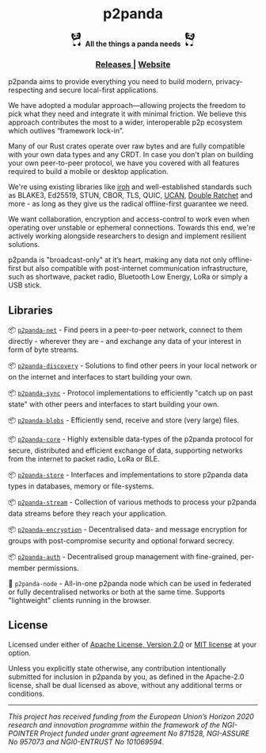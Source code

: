 <h1 align="center">p2panda</h1>

<div align="center">
  <img src="https://raw.githubusercontent.com/p2panda/.github/main/assets/panda-left.gif" width="auto" height="30px">
  <strong>All the things a panda needs</strong>
  <img src="https://raw.githubusercontent.com/p2panda/.github/main/assets/panda-right.gif" width="auto" height="30px">
</div>

<div align="center">
  <h3>
    <a href="https://github.com/p2panda/p2panda/releases">
      Releases
    </a>
    <span> | </span>
    <a href="https://p2panda.org">
      Website
    </a>
  </h3>
</div>

p2panda aims to provide everything you need to build modern, privacy-respecting and secure local-first applications.

We have adopted a modular approach—allowing projects the freedom to pick what they need and integrate it with minimal friction. We believe this approach contributes the most to a wider, interoperable p2p ecosystem which outlives “framework lock-in”.

Many of our Rust crates operate over raw bytes and are fully compatible with your own data types and any CRDT. In case you don't plan on building your own peer-to-peer protocol, we have you covered with all features required to build a mobile or desktop application.

We're using existing libraries like [iroh](https://github.com/n0-computer/iroh) and well-established standards such as BLAKE3, Ed25519, STUN, CBOR, TLS, QUIC, [UCAN](https://github.com/ucan-wg/spec), [Double Ratchet](https://en.m.wikipedia.org/wiki/Double_Ratchet_Algorithm) and more - as long as they give us the radical offline-first guarantee we need.

We want collaboration, encryption and access-control to work even when operating over unstable or ephemeral connections. Towards this end, we're actively working alongside researchers to design and implement resilient solutions.

p2panda is "broadcast-only" at it’s heart, making any data not only offline-first but also compatible with post-internet communication infrastructure, such as shortwave, packet radio, Bluetooth Low Energy, LoRa or simply a USB stick.

## Libraries

📦 [`p2panda-net`](https://crates.io/crates/p2panda-net) - Find peers in a peer-to-peer network, connect to them directly - wherever they are - and exchange any data of your interest in form of byte streams.

📦 [`p2panda-discovery`](https://crates.io/crates/p2panda-discovery) - Solutions to find other peers in your local network or on the internet and interfaces to start building your own.

📦 [`p2panda-sync`](https://crates.io/crates/p2panda-sync) - Protocol implementations to efficiently "catch up on past state" with other peers and interfaces to start building your own.

📦 [`p2panda-blobs`](https://crates.io/crates/p2panda-blobs) - Efficiently send, receive and store (very large) files.

📦 [`p2panda-core`](https://crates.io/crates/p2panda-core) - Highly extensible data-types of the p2panda protocol for secure, distributed and efficient exchange of data, supporting networks from the internet to packet radio, LoRa or BLE.

📦 [`p2panda-store`](https://crates.io/crates/p2panda-store) - Interfaces and implementations to store p2panda data types in databases, memory or file-systems.

📦 [`p2panda-stream`](https://crates.io/crates/p2panda-stream) - Collection of various methods to process your p2panda data streams before they reach your application.

📦 [`p2panda-encryption`](https://crates.io/crates/p2panda-encryption) - Decentralised data- and message encryption for groups with post-compromise security and optional forward secrecy.

📦 [`p2panda-auth`](https://crates.io/crates/p2panda-auth) - Decentralised group management with fine-grained, per-member permissions.

🚧  `p2panda-node` - All-in-one p2panda node which can be used in federated or fully decentralised networks or both at the same time. Supports "lightweight" clients running in the browser.

## License

Licensed under either of [Apache License, Version 2.0] or [MIT license] at your option.

Unless you explicitly state otherwise, any contribution intentionally submitted for inclusion in
p2panda by you, as defined in the Apache-2.0 license, shall be dual licensed as above, without any
additional terms or conditions.

[Apache License, Version 2.0]: https://github.com/p2panda/p2panda/blob/main/LICENSES/Apache-2.0.txt
[MIT license]: https://github.com/p2panda/p2panda/blob/main/LICENSES/MIT.txt

---

*This project has received funding from the European Union’s Horizon 2020
research and innovation programme within the framework of the NGI-POINTER
Project funded under grant agreement No 871528, NGI-ASSURE No 957073 and
NGI0-ENTRUST No 101069594*.

[`p2panda`]: https://p2panda.org
